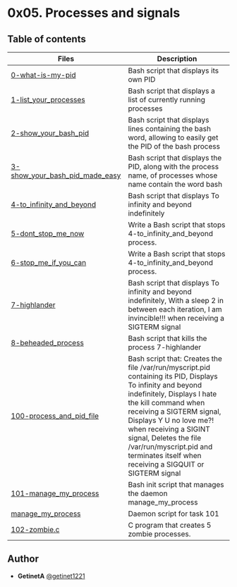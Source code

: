 # 0x05. Processes and signals

## Table of contents
Files | Description
----- | -----------
[0-what-is-my-pid](./0-what-is-my-pid) | Bash script that displays its own PID
[1-list_your_processes](./1-list_your_processes) | Bash script that displays a list of currently running processes
[2-show_your_bash_pid](./2-show_your_bash_pid) | Bash script that displays lines containing the bash word, allowing to easily get the PID of the bash process
[3-show_your_bash_pid_made_easy](./3-show_your_bash_pid_made_easy) | Bash script that displays the PID, along with the process name, of processes whose name contain the word bash
[4-to_infinity_and_beyond](./4-to_infinity_and_beyond) | Bash script that displays To infinity and beyond indefinitely
[5-dont_stop_me_now](./5-dont_stop_me_now) | Write a Bash script that stops 4-to_infinity_and_beyond process.
[6-stop_me_if_you_can](./6-stop_me_if_you_can) | Write a Bash script that stops 4-to_infinity_and_beyond process.
[7-highlander](./7-highlander) | Bash script that displays To infinity and beyond indefinitely, With a sleep 2 in between each iteration, I am invincible!!! when receiving a SIGTERM signal
[8-beheaded_process](./8-beheaded_process) | Bash script that kills the process 7-highlander
[100-process_and_pid_file](./100-process_and_pid_file) | Bash script that: Creates the file /var/run/myscript.pid containing its PID, Displays To infinity and beyond indefinitely, Displays I hate the kill command when receiving a SIGTERM signal, Displays Y U no love me?! when receiving a SIGINT signal, Deletes the file /var/run/myscript.pid and terminates itself when receiving a SIGQUIT or SIGTERM signal
[101-manage_my_process](./101-manage_my_process) | Bash init script that manages the daemon manage_my_process
[manage_my_process](./manage_my_process) | Daemon script for task 101
[102-zombie.c](./102-zombie.c) | C program that creates 5 zombie processes.

## Author

- **GetinetA** [@getinet1221](https://github.com/getinet1221)